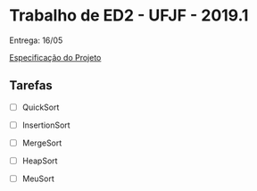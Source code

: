 # Trabalho de ED2 - UFJF - 2019.1

Entrega: 16/05 

[Especificação do Projeto](https://drive.google.com/file/d/1UuFUZfgvEWiCWpBM1RllMbBvB3VaXAlX/view)

## Tarefas

- [ ] QuickSort
- [ ] InsertionSort
- [ ] MergeSort
- [ ] HeapSort
- [ ] MeuSort

